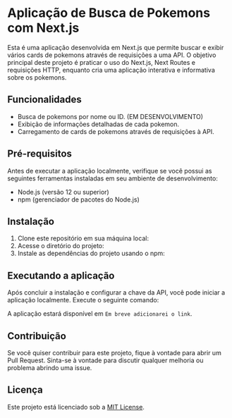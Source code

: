 # Aplicação de Busca de Pokemons com Next.js

Esta é uma aplicação desenvolvida em Next.js que permite buscar e exibir vários cards de pokemons através de requisições a uma API. O objetivo principal deste projeto é praticar o uso do Next.js, Next Routes e requisições HTTP, enquanto cria uma aplicação interativa e informativa sobre os pokemons.

## Funcionalidades

- Busca de pokemons por nome ou ID. (EM DESENVOLVIMENTO)
- Exibição de informações detalhadas de cada pokemon.
- Carregamento de cards de pokemons através de requisições à API.

## Pré-requisitos

Antes de executar a aplicação localmente, verifique se você possui as seguintes ferramentas instaladas em seu ambiente de desenvolvimento:

- Node.js (versão 12 ou superior)
- npm (gerenciador de pacotes do Node.js)

## Instalação

1. Clone este repositório em sua máquina local:
2. Acesse o diretório do projeto:
3. Instale as dependências do projeto usando o npm:

## Executando a aplicação

Após concluir a instalação e configurar a chave da API, você pode iniciar a aplicação localmente. Execute o seguinte comando:

A aplicação estará disponível em `Em breve adicionarei o link`.

## Contribuição

Se você quiser contribuir para este projeto, fique à vontade para abrir um Pull Request. Sinta-se à vontade para discutir qualquer melhoria ou problema abrindo uma issue.

## Licença

Este projeto está licenciado sob a [MIT License](https://opensource.org/licenses/MIT).